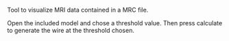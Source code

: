 Tool to visualize MRI data contained in a MRC file.

Open the included model and chose a threshold value. Then press calculate to generate the wire at the threshold chosen.
